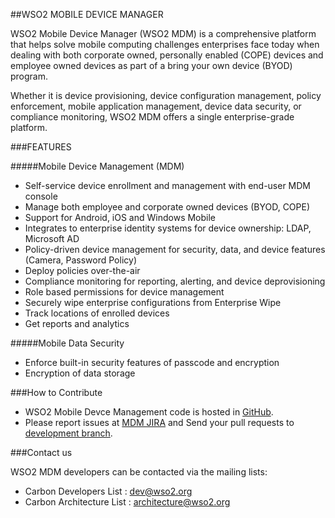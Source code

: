 ##WSO2 MOBILE DEVICE MANAGER

WSO2 Mobile Device Manager (WSO2 MDM) is a comprehensive platform that helps solve mobile computing challenges enterprises face today when dealing with both corporate owned, personally enabled (COPE) devices and employee owned devices as part of a bring your own device (BYOD) program.

Whether it is device provisioning, device configuration management, policy enforcement, mobile application management, device data security, or compliance monitoring, WSO2 MDM offers a single enterprise-grade platform.

###FEATURES

#####Mobile Device Management (MDM)
* Self-service device enrollment and management with end-user MDM console
* Manage both employee and corporate owned devices (BYOD, COPE)
* Support for Android, iOS and Windows Mobile
* Integrates to enterprise identity systems for device ownership: LDAP, Microsoft AD
* Policy-driven device management for security, data, and device features (Camera, Password Policy)
* Deploy policies over-the-air
* Compliance monitoring for reporting, alerting, and device deprovisioning
* Role based permissions for device management
* Securely wipe enterprise configurations from Enterprise Wipe
* Track locations of enrolled devices
* Get reports and analytics
 
#####Mobile Data Security
* Enforce built-in security features of passcode and encryption
* Encryption of data storage
 
###How to Contribute

* WSO2 Mobile Devce Management code is hosted in [GitHub](https://github.com/wso2/product-mdm/).
* Please report issues at [MDM JIRA](https://wso2.org/jira/browse/MDM) and Send your pull requests to [development branch](https://github.com/wso2/product-mdm).

###Contact us

WSO2 MDM developers can be contacted via the mailing lists:

* Carbon Developers List : dev@wso2.org
* Carbon Architecture List : architecture@wso2.org

